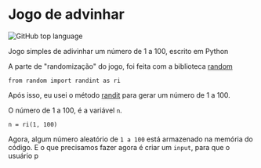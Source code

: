 # Jogo de advinhar 
![GitHub top language](https://img.shields.io/github/languages/top/berdfandrade1/jogo_de_adivinhar?color=f&label=Python&logo=python&logoColor=fff)

Jogo simples de adivinhar um número de 1 a 100, escrito em Python

A parte de "randomização" do jogo, foi feita com a biblioteca [random](https://docs.python.org/pt-br/3.8/library/random.html)
```
from random import randint as ri
```
Após isso, eu usei o método [randit](https://www.w3schools.com/python/ref_random_randint.asp) para gerar um número de 1 a 100.

O número de 1 a 100, é a variável `n`.
```
n = ri(1, 100)
```
Agora, algum número aleatório de `1 a 100` está armazenado na memória do código. E o que precisamos fazer agora é criar um `input`, para que o usuário p
```
